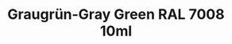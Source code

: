 ---
layout: product
title: "Graugrün-Gray Green RAL 7008 10ml"
price: "330" 
desc: "Acrylic Laquer 10mL"
img_path: "/assets/img/RC053.webp"
brand: "AK "
available: false
special_offer: false
new: false
soon: false
cat: "020000"
subcat: "020200"
subsubcat: "020201"
sifra: "RC053"
popular: false
---